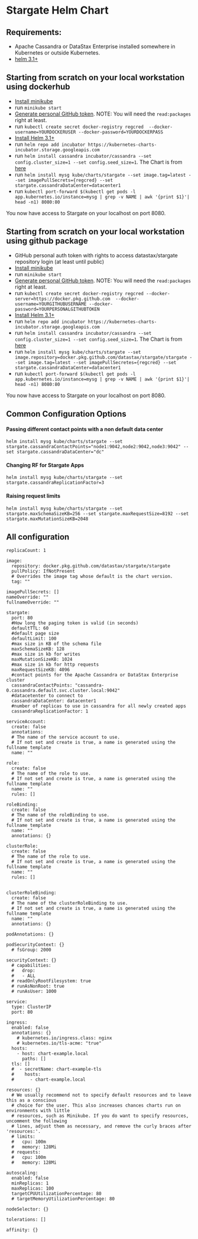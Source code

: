 <!--
    Copyright DataStax, Inc.
    Licensed under the Apache License, Version 2.0 (the "License");
    you may not use this file except in compliance with the License.
    You may obtain a copy of the License at
    http://www.apache.org/licenses/LICENSE-2.0
    Unless required by applicable law or agreed to in writing, software
    distributed under the License is distributed on an "AS IS" BASIS,
    WITHOUT WARRANTIES OR CONDITIONS OF ANY KIND, either express or implied.
    See the License for the specific language governing permissions and
    limitations under the License.
-->

# Stargate Helm Chart

## Requirements:

* Apache Cassandra or DataStax Enterprise installed somewhere in Kubernetes or outside Kubernetes.
* [helm 3.1+](https://helm.sh/docs/intro/install/)

## Starting from scratch on your local workstation using dockerhub

* [Install minikube](https://kubernetes.io/docs/tasks/tools/install-minikube/)
* run `minikube start`
* [Generate personal GitHub token](https://help.github.com/en/github/authenticating-to-github/creating-a-personal-access-token-for-the-command-line). NOTE: You will need the `read:packages` right at least.
* run `kubectl create secret docker-registry regcred  --docker-username=YOURDOCKERUSER --docker-password=YOURDOCKERPASS`
* [Install Helm 3.1+](https://helm.sh/docs/intro/install/)
* run `helm repo add incubator https://kubernetes-charts-incubator.storage.googleapis.com`
* run `helm install cassandra incubator/cassandra --set config.cluster_size=1 --set config.seed_size=1`. The Chart is from [here](https://hub.helm.sh/charts/incubator/cassandra)
* run `helm install mysg kube/charts/stargate --set image.tag=latest --set imagePullSecrets={regcred} --set stargate.cassandraDataCenter=datacenter1`
* run `kubectl port-forward $(kubectl get pods -l app.kubernetes.io/instance=mysg | grep -v NAME | awk '{print $1}'| head -n1) 8080:80`

You now have access to Stargate on your localhost on port 8080.

## Starting from scratch on your local workstation using github package

* GitHub personal auth token with rights to access datastax/stargate repository login (at least until public)
* [Install minikube](https://kubernetes.io/docs/tasks/tools/install-minikube/)
* run `minikube start`
* [Generate personal GitHub token](https://help.github.com/en/github/authenticating-to-github/creating-a-personal-access-token-for-the-command-line). NOTE: You will need the `read:packages` right at least.
* run `kubectl create secret docker-registry regcred --docker-server=https://docker.pkg.github.com  --docker-username=YOURGITHUBUSERNAME --docker-password=YOURPERSONALGITHUBTOKEN`
* [Install Helm 3.1+](https://helm.sh/docs/intro/install/)
* run `helm repo add incubator https://kubernetes-charts-incubator.storage.googleapis.com`
* run `helm install cassandra incubator/cassandra --set config.cluster_size=1 --set config.seed_size=1`. The Chart is from [here](https://hub.helm.sh/charts/incubator/cassandra)
* run `helm install mysg kube/charts/stargate --set image.repository=docker.pkg.github.com/datastax/stargate/stargate --set image.tag=latest --set imagePullSecretes={regcred} --set stargate.cassandraDataCenter=datacenter1`
* run `kubectl port-forward $(kubectl get pods -l app.kubernetes.io/instance=mysg | grep -v NAME | awk '{print $1}'| head -n1) 8080:80`

You now have access to Stargate on your localhost on port 8080.

## Common Configuration Options

#### Passing different contact points with a non default data center

    helm install mysg kube/charts/stargate --set stargate.cassandraContactPoints="node1:9042,node2:9042,node3:9042" --set stargate.cassandraDataCenter="dc"

#### Changing RF for Stargate Apps

    helm install mysg kube/charts/stargate --set stargate.cassandraReplicationFactor=3

#### Raising request limits 

    helm install mysg kube/charts/stargate --set stargate.maxSchemaSizeKB=256 --set stargate.maxRequestSize=8192 --set stargate.maxMutationSizeKB=2048

## All configuration 

```
replicaCount: 1

image:
  repository: docker.pkg.github.com/datastax/stargate/stargate
  pullPolicy: IfNotPresent
  # Overrides the image tag whose default is the chart version.
  tag: ""

imagePullSecrets: []
nameOverride: ""
fullnameOverride: ""

stargate:
  port: 80
  #How long the paging token is valid (in seconds)
  defaultTTL: 60
  #default page size
  defaultLimit: 100
  #max size in KB of the schema file
  maxSchemaSizeKB: 128
  #max size in kb for writes
  maxMutationSizeKB: 1024
  #max size in kb for http requests
  maxRequestSizeKB: 4096
  #contact points for the Apache Cassandra or DataStax Enterprise cluster
  cassandraContactPoints: "cassandra-0.cassandra.default.svc.cluster.local:9042"
  #datacetenter to connect to
  cassandraDataCenter: datacenter1
  #number of replicas to use in cassandra for all newly created apps
  cassandraReplicationFactor: 1

serviceAccount:
  create: false
  annotations:
  # The name of the service account to use.
  # If not set and create is true, a name is generated using the fullname template
  name: ""

role:
  create: false
  # The name of the role to use.
  # If not set and create is true, a name is generated using the fullname template
  name: ""
  rules: []

roleBinding:
  create: false
  # The name of the roleBinding to use.
  # If not set and create is true, a name is generated using the fullname template
  name: ""
  annotations: {}

clusterRole:
  create: false
  # The name of the role to use.
  # If not set and create is true, a name is generated using the fullname template
  name: ""
  rules: []


clusterRoleBinding:
  create: false
  # The name of the clusterRoleBinding to use.
  # If not set and create is true, a name is generated using the fullname template
  name: ""
  annotations: {}

podAnnotations: {}

podSecurityContext: {}
  # fsGroup: 2000

securityContext: {}
  # capabilities:
  #   drop:
  #   - ALL
  # readOnlyRootFilesystem: true
  # runAsNonRoot: true
  # runAsUser: 1000

service:
  type: ClusterIP
  port: 80

ingress:
  enabled: false
  annotations: {}
    # kubernetes.io/ingress.class: nginx
    # kubernetes.io/tls-acme: "true"
  hosts:
    - host: chart-example.local
      paths: []
  tls: []
  #  - secretName: chart-example-tls
  #    hosts:
  #      - chart-example.local

resources: {}
  # We usually recommend not to specify default resources and to leave this as a conscious
  # choice for the user. This also increases chances charts run on environments with little
  # resources, such as Minikube. If you do want to specify resources, uncomment the following
  # lines, adjust them as necessary, and remove the curly braces after 'resources:'.
  # limits:
  #   cpu: 100m
  #   memory: 128Mi
  # requests:
  #   cpu: 100m
  #   memory: 128Mi

autoscaling:
  enabled: false
  minReplicas: 1
  maxReplicas: 100
  targetCPUUtilizationPercentage: 80
  # targetMemoryUtilizationPercentage: 80

nodeSelector: {}

tolerations: []

affinity: {}
```
